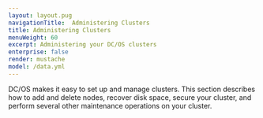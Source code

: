 ```yaml
---
layout: layout.pug
navigationTitle:  Administering Clusters
title: Administering Clusters
menuWeight: 60
excerpt: Administering your DC/OS clusters
enterprise: false
render: mustache
model: /data.yml
---
```



DC/OS makes it easy to set up and manage clusters. This section describes how to add and delete nodes, recover disk space, secure your cluster, and perform several other maintenance operations on your cluster.

